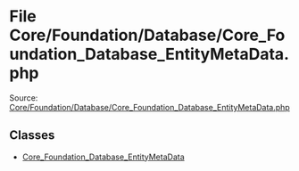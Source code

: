 File Core/Foundation/Database/Core_Foundation_Database_EntityMetaData.php
=========
Source: [Core/Foundation/Database/Core_Foundation_Database_EntityMetaData.php](https://github.com/PrestaShop/PrestaShop/blob/1.6.1.1/Core/Foundation/Database/Core_Foundation_Database_EntityMetaData.php)


Classes
-------

* [Core_Foundation_Database_EntityMetaData](class.Core_Foundation_Database_EntityMetaData.md)

